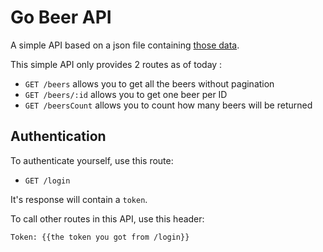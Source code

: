 Go Beer API
===========

A simple API based on a json file containing [those data](https://data.opendatasoft.com/explore/dataset/open-beer-database%40public-us/table/).

This simple API only provides 2 routes as of today :

- `GET /beers` allows you to get all the beers without pagination
- `GET /beers/:id` allows you to get one beer per ID
- `GET /beersCount` allows you to count how many beers will be returned

Authentication
--------------

To authenticate yourself, use this route:

- `GET /login`

It's response will contain a `token`.

To call other routes in this API, use this header:

```
Token: {{the token you got from /login}}
```
